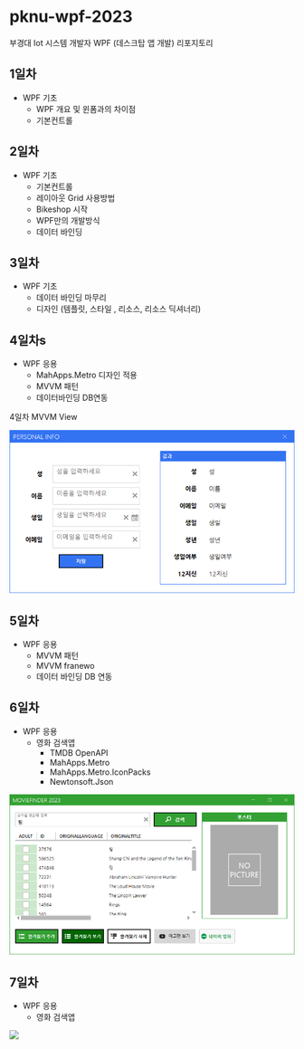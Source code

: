 # pknu-wpf-2023
부경대 Iot 시스템 개발자 WPF (데스크탑 앱 개발) 리포지토리

## 1일차
- WPF 기초
    - WPF 개요 및 윈폼과의 차이점
    - 기본컨트롤

## 2일차
- WPF 기초
    - 기본컨트롤
    - 레이아웃 Grid 사용방법
    - Bikeshop 시작
    - WPF만의 개발방식
    - 데이터 바인딩

## 3일차
- WPF 기초
    - 데이터 바인딩 마무리
    - 디자인 (템플릿, 스타일 , 리소스, 리소스 딕셔너리)

## 4일차s
- WPF 응용
	- MahApps.Metro 디자인 적용
	- MVVM 패턴
	- 데이터바인딩 DB연동
	
4일차 MVVM View

<img src="https://raw.githubusercontent.com/hugoMGSung/pknu-wpf-2023/main/images/wpf01.png" width="700" />

## 5일차
- WPF 응용
    - MVVM 패턴
    - MVVM franewo
    - 데이터 바인딩 DB 연동

## 6일차
- WPF 응용
    - 영화 검색앱
        - TMDB OpenAPI
        - MahApps.Metro
        - MahApps.Metro.IconPacks
        - Newtonsoft.Json
     
	 
<img src="https://raw.githubusercontent.com/soo-jin-lim/pknu-wpf-2023/main/Main/Image/67.png" width="700" />

## 7일차
- WPF 응용
    - 영화 검색앱


<img src="https://raw.githubusercontent.com/soo-jin-lim/pknu-wpf-2023/main/images/0001.gif" width="700" />